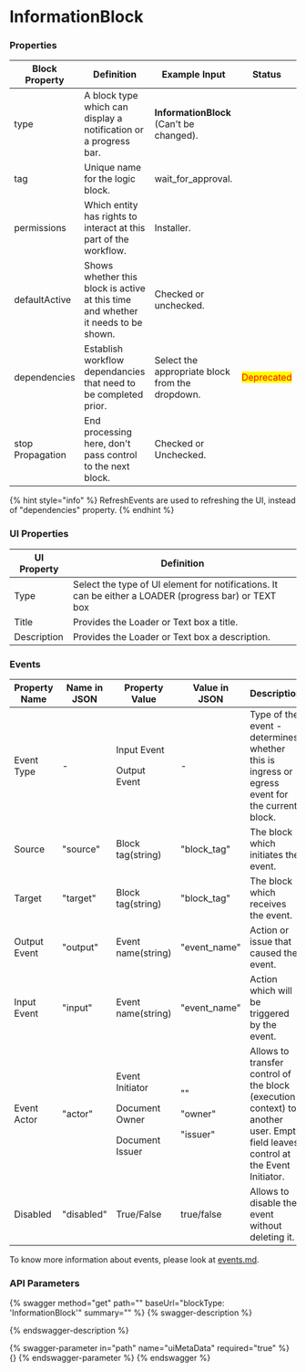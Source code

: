# InformationBlock

### Properties

| Block Property   | Definition                                                                        | Example Input                                   | Status                                     |
| ---------------- | --------------------------------------------------------------------------------- | ----------------------------------------------- | ------------------------------------------ |
| type             | A block type which can display a notification or a progress bar.                  | **InformationBlock** (Can't be changed).        |                                            |
| tag              | Unique name for the logic block.                                                  | wait\_for\_approval.                            |                                            |
| permissions      | Which entity has rights to interact at this part of the workflow.                 | Installer.                                      |                                            |
| defaultActive    | Shows whether this block is active at this time and whether it needs to be shown. | Checked or unchecked.                           |                                            |
| dependencies     | Establish workflow dependancies that need to be completed prior.                  | Select the appropriate block from the dropdown. | <mark style="color:red;">Deprecated</mark> |
| stop Propagation | End processing here, don't pass control to the next block.                        | Checked or Unchecked.                           |                                            |

{% hint style="info" %}
RefreshEvents are used to refreshing the UI, instead of "dependencies" property.
{% endhint %}

### UI Properties

| UI Property | Definition                                                                                            |
| ----------- | ----------------------------------------------------------------------------------------------------- |
| Type        | Select the type of UI element for notifications. It can be either a LOADER (progress bar) or TEXT box |
| Title       | Provides the Loader or Text box a title.                                                              |
| Description | Provides the Loader or Text box a description.                                                        |

### Events





| Property Name | Name in JSON | Property Value                                                    | Value in JSON                          | Description                                                                                                                     |
| ------------- | ------------ | ----------------------------------------------------------------- | -------------------------------------- | ------------------------------------------------------------------------------------------------------------------------------- |
| Event Type    | -            | <p>Input Event</p><p>Output Event</p>                             | -                                      | Type of the event - determines whether this is ingress or egress event for the current block.                                   |
| Source        | "source"     | Block tag(string)                                                 | "block\_tag"                           | The block which initiates the event.                                                                                            |
| Target        | "target"     | Block tag(string)                                                 | "block\_tag"                           | The block which receives the event.                                                                                             |
| Output Event  | "output"     | Event name(string)                                                | "event\_name"                          | Action or issue that caused the event.                                                                                          |
| Input Event   | "input"      | Event name(string)                                                | "event\_name"                          | Action which will be triggered by the event.                                                                                    |
| Event Actor   | "actor"      | <p>Event Initiator</p><p>Document Owner</p><p>Document Issuer</p> | <p>""</p><p>"owner"</p><p>"issuer"</p> | Allows to transfer control of the block (execution context) to another user. Empty field leaves control at the Event Initiator. |
| Disabled      | "disabled"   | True/False                                                        | true/false                             | Allows to disable the event without deleting it.                                                                                |

To know more information about events, please look at [events.md](events.md "mention").

### API Parameters

{% swagger method="get" path="" baseUrl="blockType: 'InformationBlock'" summary="" %}
{% swagger-description %}

{% endswagger-description %}

{% swagger-parameter in="path" name="uiMetaData" required="true" %}
{}
{% endswagger-parameter %}
{% endswagger %}
